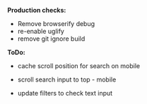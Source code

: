 __Production checks:__

  - Remove browserify debug
  - re-enable uglify
  - remove git ignore build


__ToDo:__

 - cache scroll position for search on mobile 
 
 - scroll search input to top - mobile

  - update filters to check text input
  
